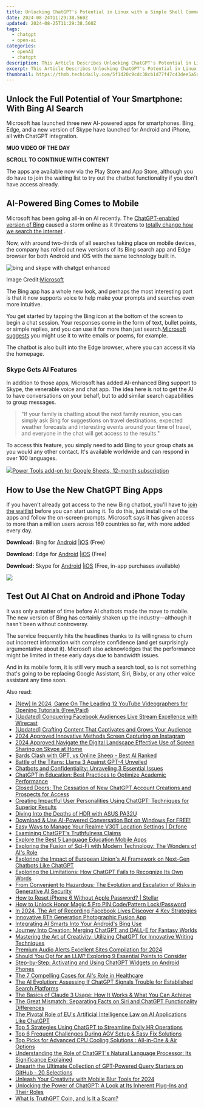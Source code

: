 ```yaml
---
title: Unlocking ChatGPT's Potential in Linux with a Simple Shell Command
date: 2024-08-24T11:29:38.560Z
updated: 2024-08-25T11:29:38.560Z
tags:
  - chatgpt
  - open-ai
categories:
  - openAI
  - chatgpt
description: This Article Describes Unlocking ChatGPT's Potential in Linux with a Simple Shell Command
excerpt: This Article Describes Unlocking ChatGPT's Potential in Linux with a Simple Shell Command
thumbnail: https://thmb.techidaily.com/5f1d20c9cdc38cb1d77f47c43dee5a5d477e2ff178ada3de9653ceb21ae65a7a.jpg
---
```


## Unlock the Full Potential of Your Smartphone: With Bing AI Search

 Microsoft has launched three new AI-powered apps for smartphones. Bing, Edge, and a new version of Skype have launched for Android and iPhone, all with ChatGPT integration.

 **MUO VIDEO OF THE DAY**

 **SCROLL TO CONTINUE WITH CONTENT**

 The apps are available now via the Play Store and App Store, although you do have to join the waiting list to try out the chatbot functionality if you don't have access already.

## AI-Powered Bing Comes to Mobile

 Microsoft has been going all-in on AI recently. The [ChatGPT-enabled version of Bing](https://www.makeuseof.com/microsoft-bing-gets-chatgpt-ai/) caused a storm online as it threatens to [totally change how we search the internet](https://www.makeuseof.com/is-chatgpt-search-engine-threat/) .

 Now, with around two-thirds of all searches taking place on mobile devices, the company has rolled out new versions of its Bing search app and Edge browser for both Android and iOS with the same technology built in.

![bing and skype with chatgpt enhanced](https://static1.makeuseofimages.com/wordpress/wp-content/uploads/2023/02/bing-and-skype-with-chatgpt-enhanced.jpg)

 Image Credit:[Microsoft](https://blogs.microsoft.com/blog/2023/02/22/the-new-bing-preview-experience-arrives-on-bing-and-edge-mobile-apps-introducing-bing-now-in-skype/)

 The Bing app has a whole new look, and perhaps the most interesting part is that it now supports voice to help make your prompts and searches even more intuitive.

 You get started by tapping the Bing icon at the bottom of the screen to begin a chat session. Your responses come in the form of text, bullet points, or simple replies, and you can use it for more than just search.[Microsoft suggests](https://blogs.microsoft.com/blog/2023/02/22/the-new-bing-preview-experience-arrives-on-bing-and-edge-mobile-apps-introducing-bing-now-in-skype/) you might use it to write emails or poems, for example.

 The chatbot is also built into the Edge browser, where you can access it via the homepage.

### Skype Gets AI Features

 In addition to those apps, Microsoft has added AI-enhanced Bing support to Skype, the venerable voice and chat app. The idea here is not to get the AI to have conversations on your behalf, but to add similar search capabilities to group messages.

> "If your family is chatting about the next family reunion, you can simply ask Bing for suggestions on travel destinations, expected weather forecasts and interesting events around your time of travel, and everyone in the chat will get access to the results."

 To access this feature, you simply need to add Bing to your group chats as you would any other contact. It's available worldwide and can respond in over 100 languages.

<!-- affiliate ads begin -->
<a href="https://secure.2checkout.com/order/checkout.php?PRODS=4721564&QTY=1&AFFILIATE=108875&CART=1"><img src="https://secure.avangate.com/images/merchant/c14a8df1e1b4d5297e9cb30cb34d5a00/products/copy_power-tools-48.png" border="0">Power Tools add-on for Google Sheets, 12-month subscription</a>
<!-- affiliate ads end -->
## How to Use the New ChatGPT Bing Apps

 If you haven't already got access to the new Bing chatbot, you'll have to [join the waitlist](https://www.makeuseof.com/try-bing-ai-powered-search-engine/) before you can start using it. To do this, just install one of the apps and follow the on-screen prompts. Microsoft says it has given access to more than a million users across 169 countries so far, with more added every day.

**Download:** Bing for [Android](https://www.anrdoezrs.net/links/7251228/type/dlg/sid/UUmuoUeUpU2022079/https://play.google.com/store/apps/details?id=com.microsoft.bing) |[iOS](https://apps.apple.com/us/app/microsoft-bing-search/id345323231) (Free)

**Download:** Edge for [Android](https://www.anrdoezrs.net/links/7251228/type/dlg/sid/UUmuoUeUpU2022079/https://play.google.com/store/apps/details?id=com.microsoft.emmx) |[iOS](https://apps.apple.com/us/app/microsoft-edge-web-browser/id1288723196) (Free)

**Download:** Skype for [Android](https://www.anrdoezrs.net/links/7251228/type/dlg/sid/UUmuoUeUpU2022079/https://play.google.com/store/apps/details?id=com.skype.raider) |[iOS](https://apps.apple.com/us/app/skype/id304878510) (Free, in-app purchases available)

<!-- affiliate ads begin -->
<a href="https://shop.mondly.com/affiliate.php?ACCOUNT=ATISTUDI&AFFILIATE=108875&PATH=https%3A%2F%2Fwww.mondly.com%3FAFFILIATE%3D108875%26RESOURCE%3D%2BGeneral%2B970x90%2B"><img src="https://secure.avangate.com/images/merchant/69c418c33ec2e1a4267fa9bb77fa1428/general-970x90.gif" border="0"></a>
<!-- affiliate ads end -->
## Test Out AI Chat on Android and iPhone Today

 It was only a matter of time before AI chatbots made the move to mobile. The new version of Bing has certainly shaken up the industry—although it hasn't been without controversy.

 The service frequently hits the headlines thanks to its willingness to churn out incorrect information with complete confidence (and get surprisingly argumentative about it). Microsoft also acknowledges that the performance might be limited in these early days due to bandwidth issues.

 And in its mobile form, it is still very much a search tool, so is not something that's going to be replacing Google Assistant, Siri, Bixby, or any other voice assistant any time soon.

<ins class="adsbygoogle"
     style="display:block"
     data-ad-format="autorelaxed"
     data-ad-client="ca-pub-7571918770474297"
     data-ad-slot="1223367746"></ins>



<ins class="adsbygoogle"
     style="display:block"
     data-ad-client="ca-pub-7571918770474297"
     data-ad-slot="8358498916"
     data-ad-format="auto"
     data-full-width-responsive="true"></ins>

<span class="atpl-alsoreadstyle">Also read:</span>
<div><ul>
<li><a href="https://youtube-sure.techidaily.com/n-2024-game-on-the-leading-12-youtube-videographers-for-opening-tutorials-freepaid/"><u>[New] In 2024, Game On  The Leading 12 YouTube Videographers for Opening Tutorials (Free/Paid)</u></a></li>
<li><a href="https://facebook-clips.techidaily.com/updated-conquering-facebook-audiences-live-stream-excellence-with-wirecast/"><u>[Updated] Conquering Facebook Audiences  Live Stream Excellence with Wirecast</u></a></li>
<li><a href="https://instagram-videos.techidaily.com/updated-crafting-content-that-captivates-and-grows-your-audience/"><u>[Updated] Crafting Content That Captivates and Grows Your Audience</u></a></li>
<li><a href="https://instagram-videos.techidaily.com/2024-approved-innovative-methods-screen-capturing-on-instagram/"><u>2024 Approved  Innovative Methods  Screen Capturing on Instagram</u></a></li>
<li><a href="https://digital-screen-recording.techidaily.com/2024-approved-navigate-the-digital-landscape-effective-use-of-screen-sharing-on-skype-at-home/"><u>2024 Approved  Navigate the Digital Landscape  Effective Use of Screen Sharing on Skype at Home</u></a></li>
<li><a href="https://tech-hub.techidaily.com/bards-clash-with-gpt-vs-online-sheep-best-ai-ranked/"><u>Bards Clash with GPT, vs Online Sheep - Best AI Ranked</u></a></li>
<li><a href="https://tech-hub.techidaily.com/battle-of-the-titans-llama-3-against-gpt-4-unveiled/"><u>Battle of the Titans: Llama 3 Against GPT-4 Unveiled</u></a></li>
<li><a href="https://tech-hub.techidaily.com/chatbots-and-confidentiality-unraveling-3-essential-issues/"><u>Chatbots and Confidentiality: Unraveling 3 Essential Issues</u></a></li>
<li><a href="https://tech-hub.techidaily.com/chatgpt-in-education-best-practices-to-optimize-academic-performance/"><u>ChatGPT in Education: Best Practices to Optimize Academic Performance</u></a></li>
<li><a href="https://tech-hub.techidaily.com/closed-doors-the-cessation-of-new-chatgpt-account-creations-and-prospects-for-access/"><u>Closed Doors: The Cessation of New ChatGPT Account Creations and Prospects for Access</u></a></li>
<li><a href="https://tech-hub.techidaily.com/creating-impactful-user-personalities-using-chatgpt-techniques-for-superior-results/"><u>Creating Impactful User Personalities Using ChatGPT: Techniques for Superior Results</u></a></li>
<li><a href="https://fox-boxes.techidaily.com/diving-into-the-depths-of-hdr-with-asus-pa32u/"><u>Diving Into the Depths of HDR with ASUS PA32U</u></a></li>
<li><a href="https://tech-hub.techidaily.com/download-and-use-ai-powered-conversation-bot-on-windows-for-free/"><u>Download & Use AI-Powered Conversation Bot on Windows For FREE!</u></a></li>
<li><a href="https://android-location.techidaily.com/easy-ways-to-manage-your-realme-v30t-location-settings-drfone-by-drfone-virtual/"><u>Easy Ways to Manage Your Realme V30T Location Settings | Dr.fone</u></a></li>
<li><a href="https://tech-hub.techidaily.com/examining-chatgpts-truthfulness-claims/"><u>Examining ChatGPT's Truthfulness Claims</u></a></li>
<li><a href="https://mondly-stories.techidaily.com/explore-the-best-5-language-education-mobile-apps/"><u>Explore the Best 5 Language Education Mobile Apps</u></a></li>
<li><a href="https://tech-hub.techidaily.com/exploring-the-fusion-of-sci-fi-with-modern-technology-the-wonders-of-ais-role/"><u>Exploring the Fusion of Sci-Fi with Modern Technology: The Wonders of AI's Role</u></a></li>
<li><a href="https://tech-hub.techidaily.com/exploring-the-impact-of-european-unions-ai-framework-on-next-gen-chatbots-like-chatgpt/"><u>Exploring the Impact of European Union's AI Framework on Next-Gen Chatbots Like ChatGPT</u></a></li>
<li><a href="https://tech-hub.techidaily.com/exploring-the-limitations-how-chatgpt-fails-to-recognize-its-own-words/"><u>Exploring the Limitations: How ChatGPT Fails to Recognize Its Own Words</u></a></li>
<li><a href="https://tech-hub.techidaily.com/from-convenient-to-hazardous-the-evolution-and-escalation-of-risks-in-generative-ai-security/"><u>From Convenient to Hazardous: The Evolution and Escalation of Risks in Generative AI Security</u></a></li>
<li><a href="https://blog-min.techidaily.com/how-to-reset-iphone-6-without-apple-password-stellar-by-stellar-data-recovery-ios-iphone-data-recovery/"><u>How to Reset iPhone 6 Without Apple Password? | Stellar</u></a></li>
<li><a href="https://unlock-android.techidaily.com/how-to-unlock-honor-magic-5-pro-pin-codepattern-lockpassword-by-drfone-android/"><u>How to Unlock Honor Magic 5 Pro PIN Code/Pattern Lock/Password</u></a></li>
<li><a href="https://screen-video-capture.techidaily.com/in-2024-the-art-of-recording-facebook-lives-discover-4-key-strategies/"><u>In 2024, The Art of Recording Facebook Lives  Discover 4 Key Strategies</u></a></li>
<li><a href="https://extra-tips.techidaily.com/innovative-8th-generation-photographic-fusion-app/"><u>Innovative 8Th Generation Photographic Fusion App</u></a></li>
<li><a href="https://tech-hub.techidaily.com/integrating-ai-smarts-into-your-androids-bing-use/"><u>Integrating AI Smarts Into Your Android's Bing Use</u></a></li>
<li><a href="https://tech-hub.techidaily.com/journey-into-creation-merging-chatgpt-and-dall-e-for-fantasy-worlds/"><u>Journey Into Creation: Merging ChatGPT and DALL-E for Fantasy Worlds</u></a></li>
<li><a href="https://tech-hub.techidaily.com/mastering-the-art-of-creativity-utilizing-chatgpt-for-innovative-writing-techniques/"><u>Mastering the Art of Creativity: Utilizing ChatGPT for Innovative Writing Techniques</u></a></li>
<li><a href="https://extra-skills.techidaily.com/premium-audio-alerts-excellent-sites-compilation-for-2024/"><u>Premium Audio Alerts  Excellent Sites Compilation for 2024</u></a></li>
<li><a href="https://tech-hub.techidaily.com/should-you-opt-for-an-llm-exploring-9-essential-points-to-consider/"><u>Should You Opt for an LLM? Exploring 9 Essential Points to Consider</u></a></li>
<li><a href="https://tech-hub.techidaily.com/step-by-step-activating-and-using-chatgpt-widgets-on-android-phones/"><u>Step-by-Step: Activating and Using ChatGPT Widgets on Android Phones</u></a></li>
<li><a href="https://tech-hub.techidaily.com/the-7-compelling-cases-for-ais-role-in-healthcare/"><u>The 7 Compelling Cases for AI's Role in Healthcare</u></a></li>
<li><a href="https://tech-hub.techidaily.com/the-ai-evolution-assessing-if-chatgpt-signals-trouble-for-established-search-platforms/"><u>The AI Evolution: Assessing If ChatGPT Signals Trouble for Established Search Platforms</u></a></li>
<li><a href="https://tech-hub.techidaily.com/the-basics-of-claude-3-usage-how-it-works-and-what-you-can-achieve/"><u>The Basics of Claude 3 Usage: How It Works & What You Can Achieve</u></a></li>
<li><a href="https://tech-hub.techidaily.com/the-great-mismatch-separating-facts-on-siri-and-chatgpt-functionality-differences/"><u>The Great Mismatch: Separating Facts on Siri and ChatGPT Functionality Differences</u></a></li>
<li><a href="https://tech-hub.techidaily.com/the-pivotal-role-of-eus-artificial-intelligence-law-on-ai-applications-like-chatgpt/"><u>The Pivotal Role of EU's Artificial Intelligence Law on AI Applications Like ChatGPT</u></a></li>
<li><a href="https://tech-hub.techidaily.com/top-5-strategies-using-chatgpt-to-streamline-daily-hr-operations/"><u>Top 5 Strategies Using ChatGPT to Streamline Daily HR Operations</u></a></li>
<li><a href="https://tech-hub.techidaily.com/top-6-frequent-challenges-during-agv-setup-and-easy-fix-solutions/"><u>Top 6 Frequent Challenges During AGV Setup & Easy Fix Solutions</u></a></li>
<li><a href="https://hardware-tips.techidaily.com/top-picks-for-advanced-cpu-cooling-solutions-all-in-one-and-air-options/"><u>Top Picks for Advanced CPU Cooling Solutions : All-in-One & Air Options</u></a></li>
<li><a href="https://tech-hub.techidaily.com/understanding-the-role-of-chatgpts-natural-language-processor-its-significance-explained/"><u>Understanding the Role of ChatGPT's Natural Language Processor: Its Significance Explained</u></a></li>
<li><a href="https://tech-hub.techidaily.com/unearth-the-ultimate-collection-of-gpt-powered-query-starters-on-github-20-selections/"><u>Unearth the Ultimate Collection of GPT-Powered Query Starters on GitHub - 20 Selections</u></a></li>
<li><a href="https://fox-http.techidaily.com/unleash-your-creativity-with-mobile-blur-tools-for-2024/"><u>Unleash Your Creativity with Mobile Blur Tools for 2024</u></a></li>
<li><a href="https://tech-hub.techidaily.com/unlocking-the-power-of-chatgpt-a-look-at-its-inherent-plug-ins-and-their-roles/"><u>Unlocking the Power of ChatGPT: A Look at Its Inherent Plug-Ins and Their Roles</u></a></li>
<li><a href="https://tech-hub.techidaily.com/what-is-truthgpt-coin-and-is-it-a-scam/"><u>What Is TruthGPT Coin, and Is It a Scam?</u></a></li>
</ul></div>
